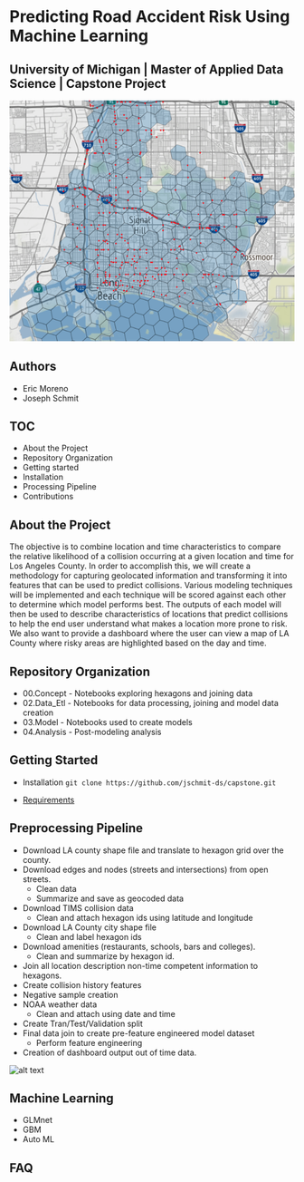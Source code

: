 # Predicting Road Accident Risk Using Machine Learning
## University of Michigan | Master of Applied Data Science | Capstone Project

![hexagon collision](/assets/hexagon_collisions.png)


## Authors
- Eric Moreno
- Joseph Schmit

## TOC
 - About the Project
 - Repository Organization
 - Getting started
 - Installation
 - Processing Pipeline
 - Contributions


## About the Project
The objective is to combine location and time characteristics to compare the relative likelihood of a collision occurring at a given location and time for Los Angeles County.  In order to accomplish this, we will create a methodology for capturing geolocated information and transforming it into features that can be used to predict collisions.  Various modeling techniques will be implemented and each technique will be scored against each other to determine which model performs best.
The outputs of each model will then be used to describe characteristics of locations that predict collisions to help the end user understand what makes a location more prone to risk.  We also want to provide a dashboard where the user can view a map of LA County where risky areas are highlighted based on the day and time.

## Repository Organization
- 00.Concept - Notebooks exploring hexagons and joining data
- 02.Data_Etl - Notebooks for data processing, joining and model data creation
- 03.Model - Notebooks used to create models
- 04.Analysis - Post-modeling analysis

## Getting Started
- Installation
```git clone https://github.com/jschmit-ds/capstone.git```

- [Requirements](/requirements.txt)


## Preprocessing Pipeline
- Download LA county shape file and translate to hexagon grid over the county.
- Download edges and nodes (streets and intersections) from open streets.
    - Clean data
    - Summarize and save as geocoded data
- Download TIMS collision data
    - Clean and attach hexagon ids using latitude and longitude
- Download LA County city shape file
    - Clean and label hexagon ids
- Download amenities (restaurants, schools, bars and colleges). 
    - Clean and summarize by hexagon id.
- Join all location description non-time competent information to hexagons.
- Create collision history features
- Negative sample creation
- NOAA weather data
    - Clean and attach using date and time
- Create Tran/Test/Validation split
- Final data join to create pre-feature engineered model dataset
    - Perform feature engineering
- Creation of dashboard output out of time data.

![alt text](https://github.com/emoreno-hub/capstone/blob/main/assets/Data%20Model.jpg)

## Machine Learning
 - GLMnet
 - GBM
 - Auto ML


## FAQ
